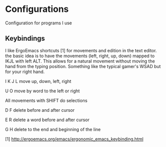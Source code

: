 # Configurations
Configuration for programs I use

## Keybindings

I like ErgoEmacs shortcuts [1] for movements and edition in the text editor. the basic idea is to 
have the movements (left, right, up, down) mapped to IKJL with left ALT. This allows for a natural 
movement without moving the hand from the typing position. Something like the typical gamer's WSAD
but for your right hand.

I K J L move up, down, left, right

U O move by word to the left or right

All movements with SHIFT do selections

D F delete before and after cursor

E R delete a word before and after cursor

G H delete to the end and beginning of the line

[1] http://ergoemacs.org/emacs/ergonomic_emacs_keybinding.html
